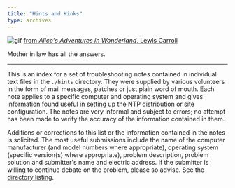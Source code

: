 ```yaml
---
title: "Hints and Kinks"
type: archives
---
```


![gif](/documentation/pic/alice35.gif) [from _Alice's Adventures in Wonderland_, Lewis Carroll](/reflib/pictures/)

Mother in law has all the answers.

* * *

This is an index for a set of troubleshooting notes contained in individual text files in the <code>./hints</code> directory. They were supplied by various volunteers in the form of mail messages, patches or just plain word of mouth. Each note applies to a specific computer and operating system and gives information found useful in setting up the NTP distribution or site configuration. The notes are very informal and subject to errors; no attempt has been made to verify the accuracy of the information contained in them.

Additions or corrections to this list or the information contained in the notes is solicited. The most useful submissions include the name of the computer manufacturer (and model numbers where appropriate), operating system (specific version(s) where appropriate), problem description, problem solution and submitter's name and electric address. If the submitter is willing to continue debate on the problem, please so advise. See the [directory listing](/documentation/hints/toc/).